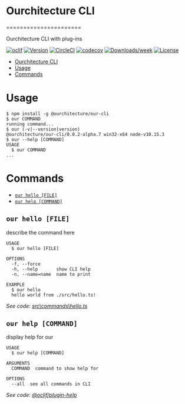 # Ourchitecture CLI
======================

Ourchitecture CLI with plug-ins

[![oclif](https://img.shields.io/badge/cli-oclif-brightgreen.svg)](https://oclif.io)
[![Version](https://img.shields.io/npm/v/@ourchitecture/our-cli.svg)](https://npmjs.org/package/@ourchitecture/our-cli)
[![CircleCI](https://circleci.com/gh/ourchitecture/our-cli.svg?style=svg)](https://circleci.com/gh/ourchitecture/our-cli)
[![codecov](https://codecov.io/gh/ourchitecture/our-cli/branch/master/graph/badge.svg)](https://codecov.io/gh/ourchitecture/our-cli)
[![Downloads/week](https://img.shields.io/npm/dw/@ourchitecture/our-cli.svg)](https://npmjs.org/package/@ourchitecture/our-cli)
[![License](https://img.shields.io/npm/l/@ourchitecture/our-cli.svg)](https://github.com/ourchitecture/our-cli/blob/master/package.json)

<!-- toc -->
* [Ourchitecture CLI](#ourchitecture-cli)
* [Usage](#usage)
* [Commands](#commands)
<!-- tocstop -->
# Usage
<!-- usage -->
```sh-session
$ npm install -g @ourchitecture/our-cli
$ our COMMAND
running command...
$ our (-v|--version|version)
@ourchitecture/our-cli/0.0.2-alpha.7 win32-x64 node-v10.15.3
$ our --help [COMMAND]
USAGE
  $ our COMMAND
...
```
<!-- usagestop -->
# Commands
<!-- commands -->
* [`our hello [FILE]`](#our-hello-file)
* [`our help [COMMAND]`](#our-help-command)

## `our hello [FILE]`

describe the command here

```
USAGE
  $ our hello [FILE]

OPTIONS
  -f, --force
  -h, --help       show CLI help
  -n, --name=name  name to print

EXAMPLE
  $ our hello
  hello world from ./src/hello.ts!
```

_See code: [src\commands\hello.ts](https://github.com/ourchitecture/our-cli/blob/v0.0.2-alpha.7/src\commands\hello.ts)_

## `our help [COMMAND]`

display help for our

```
USAGE
  $ our help [COMMAND]

ARGUMENTS
  COMMAND  command to show help for

OPTIONS
  --all  see all commands in CLI
```

_See code: [@oclif/plugin-help](https://github.com/oclif/plugin-help/blob/v2.1.4/src\commands\help.ts)_
<!-- commandsstop -->
